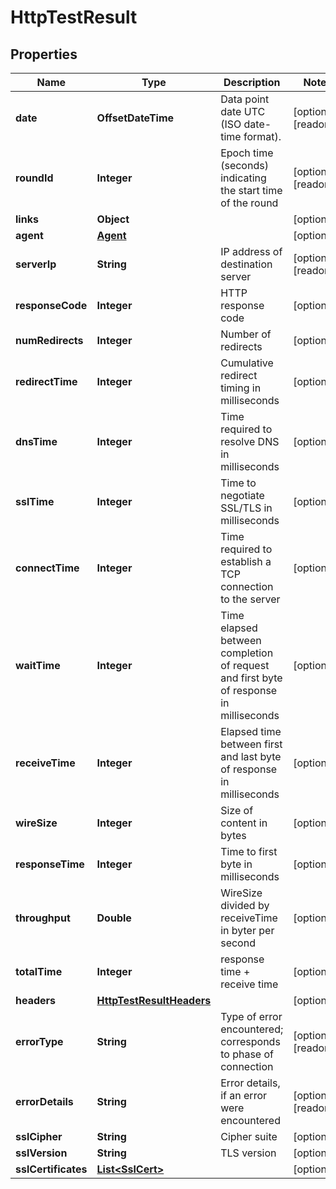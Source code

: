 

# HttpTestResult


## Properties

| Name | Type | Description | Notes |
|------------ | ------------- | ------------- | -------------|
|**date** | **OffsetDateTime** | Data point date UTC (ISO date-time format). |  [optional] [readonly] |
|**roundId** | **Integer** | Epoch time (seconds) indicating the start time of the round |  [optional] [readonly] |
|**links** | **Object** |  |  [optional] |
|**agent** | [**Agent**](Agent.md) |  |  [optional] |
|**serverIp** | **String** | IP address of destination server |  [optional] [readonly] |
|**responseCode** | **Integer** | HTTP response code |  [optional] |
|**numRedirects** | **Integer** | Number of redirects |  [optional] |
|**redirectTime** | **Integer** | Cumulative redirect timing in milliseconds |  [optional] |
|**dnsTime** | **Integer** | Time required to resolve DNS in milliseconds |  [optional] |
|**sslTime** | **Integer** | Time to negotiate SSL/TLS in milliseconds |  [optional] |
|**connectTime** | **Integer** | Time required to establish a TCP connection to the server |  [optional] |
|**waitTime** | **Integer** | Time elapsed between completion of request and first byte of response in milliseconds |  [optional] |
|**receiveTime** | **Integer** | Elapsed time between first and last byte of response in milliseconds |  [optional] |
|**wireSize** | **Integer** | Size of content in bytes |  [optional] |
|**responseTime** | **Integer** | Time to first byte in milliseconds |  [optional] |
|**throughput** | **Double** | WireSize divided by receiveTime in byter per second |  [optional] |
|**totalTime** | **Integer** | response time + receive time |  [optional] |
|**headers** | [**HttpTestResultHeaders**](HttpTestResultHeaders.md) |  |  [optional] |
|**errorType** | **String** | Type of error encountered; corresponds to phase of connection |  [optional] [readonly] |
|**errorDetails** | **String** | Error details, if an error were encountered |  [optional] [readonly] |
|**sslCipher** | **String** | Cipher suite |  [optional] |
|**sslVersion** | **String** | TLS version |  [optional] |
|**sslCertificates** | [**List&lt;SslCert&gt;**](SslCert.md) |  |  [optional] |



